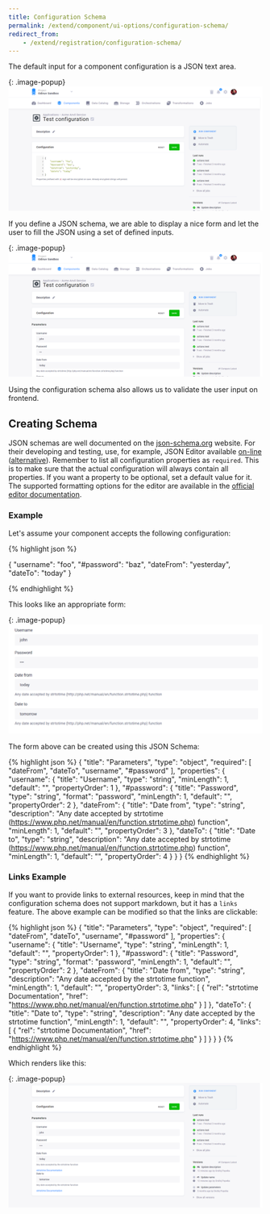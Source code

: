 ```yaml
---
title: Configuration Schema
permalink: /extend/component/ui-options/configuration-schema/
redirect_from:
    - /extend/registration/configuration-schema/
---
```


The default input for a component configuration is a JSON text area.

{: .image-popup}
![Generic configuration screenshot](/extend/component/ui-options/configuration.png)

If you define a JSON schema, we are able to display a nice form and
let the user to fill the JSON using a set of defined inputs.

{: .image-popup}
![Configuration schema](/extend/component/ui-options/configuration-schema-1.png)

Using the configuration schema also allows us to validate the user input on frontend.

## Creating Schema
JSON schemas are well documented on the [json-schema.org](https://json-schema.org/) website. For their developing and testing,
use, for example, JSON Editor available [on-line](http://jeremydorn.com/json-editor/) ([alternative](https://mozilla-services.github.io/react-jsonschema-form/)).
Remember to list all configuration properties as `required`.
This is to make sure that the actual configuration will always contain all properties.
If you want a property to be optional, set a default value for it. The supported formatting options for
the editor are available in the [official editor documentation](https://github.com/jdorn/json-editor#format).

### Example
Let's assume your component accepts the following configuration:

{% highlight json %}

{
    "username": "foo",
    "#password": "baz",
    "dateFrom": "yesterday",
    "dateTo": "today"
}

{% endhighlight %}

This looks like an appropriate form:

{: .image-popup}
![Configuration form](/extend/component/ui-options/form.png)

The form above can be created using this JSON Schema:

{% highlight json %}
{
    "title": "Parameters",
    "type": "object",
    "required": [
        "dateFrom",
        "dateTo",
        "username",
        "#password"
    ],
    "properties": {
        "username": {
            "title": "Username",
            "type": "string",
            "minLength": 1,
            "default": "",
            "propertyOrder": 1
        },
        "#password": {
            "title": "Password",
            "type": "string",
            "format": "password",
            "minLength": 1,
            "default": "",
            "propertyOrder": 2
        },
        "dateFrom": {
            "title": "Date from",
            "type": "string",
            "description": "Any date accepted by strtotime (https://www.php.net/manual/en/function.strtotime.php) function",
            "minLength": 1,
            "default": "",
            "propertyOrder": 3
        },
        "dateTo": {
            "title": "Date to",
            "type": "string",
            "description": "Any date accepted by strtotime (https://www.php.net/manual/en/function.strtotime.php) function",
            "minLength": 1,
            "default": "",
            "propertyOrder": 4
        }
    }
}
{% endhighlight %}

### Links Example
If you want to provide links to external resources, keep in mind that the configuration schema does not support markdown, 
but it has a `links` feature. The above example can be modified so that the links are clickable:

{% highlight json %}
{
    "title": "Parameters",
    "type": "object",
    "required": [
        "dateFrom",
        "dateTo",
        "username",
        "#password"
    ],
    "properties": {
        "username": {
            "title": "Username",
            "type": "string",
            "minLength": 1,
            "default": "",
            "propertyOrder": 1
        },
        "#password": {
            "title": "Password",
            "type": "string",
            "format": "password",
            "minLength": 1,
            "default": "",
            "propertyOrder": 2
        },
        "dateFrom": {
            "title": "Date from",
            "type": "string",
            "description": "Any date accepted by the strtotime function",            
            "minLength": 1,
            "default": "",
            "propertyOrder": 3,
            "links": [
                {
                    "rel": "strtotime Documentation",
                    "href": "https://www.php.net/manual/en/function.strtotime.php"
                }
            ]
        },
        "dateTo": {
            "title": "Date to",
            "type": "string",
            "description": "Any date accepted by the strtotime function",
            "minLength": 1,
            "default": "",
            "propertyOrder": 4,
            "links": [
                {
                    "rel": "strtotime Documentation",
                    "href": "https://www.php.net/manual/en/function.strtotime.php"
                }
            ]
        }
    }
}
{% endhighlight %}

Which renders like this:

{: .image-popup}
![Configuration Schema with links](/extend/component/ui-options/configuration-schema-2.png)
